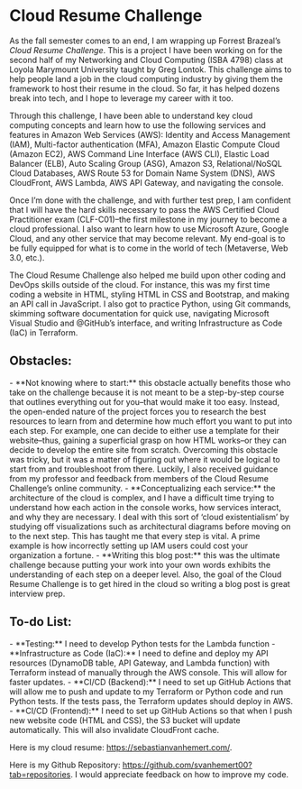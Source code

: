 <h1>Cloud Resume Challenge</h1>

As the fall semester comes to an end, I am wrapping up Forrest Brazeal’s *Cloud Resume Challenge*. This is a project I have been working on for the second half of my Networking and Cloud Computing (ISBA 4798) class at Loyola Marymount University taught by Greg Lontok. This challenge aims to help people land a job in the cloud computing industry by giving them the framework to host their resume in the cloud. So far, it has helped dozens break into tech, and I hope to leverage my career with it too.

Through this challenge, I have been able to understand key cloud computing concepts and learn how to use the following services and features in Amazon Web Services (AWS): Identity and Access Management (IAM), Multi-factor authentication (MFA), Amazon Elastic Compute Cloud (Amazon EC2), AWS Command Line Interface (AWS CLI), Elastic Load Balancer (ELB), Auto Scaling Group (ASG), Amazon S3, Relational/NoSQL Cloud Databases, AWS Route 53 for Domain Name System (DNS), AWS CloudFront, AWS Lambda, AWS API Gateway, and navigating the console.

Once I’m done with the challenge, and with further test prep, I am confident that I will have the hard skills necessary to pass the AWS Certified Cloud Practitioner exam (CLF-C01)–the first milestone in my journey to become a cloud professional. I also want to learn how to use Microsoft Azure, Google Cloud, and any other service that may become relevant. My end-goal is to be fully equipped for what is to come in the world of tech (Metaverse, Web 3.0, etc.).

The Cloud Resume Challenge also helped me build upon other coding and DevOps skills outside of the cloud. For instance, this was my first time coding a website in HTML, styling HTML in CSS and Bootstrap, and making an API call in JavaScript. I also got to practice Python, using Git commands, skimming software documentation for quick use, navigating Microsoft Visual Studio and @GitHub’s interface, and writing Infrastructure as Code (IaC) in Terraform.

<h2>Obstacles:</h2>
- **Not knowing where to start:** this obstacle actually benefits those who take on the challenge because it is not meant to be a step-by-step course that outlines everything out for you–that would make it too easy. Instead, the open-ended nature of the project forces you to research the best resources to learn from and determine how much effort you want to put into each step. For example, one can decide to either use a template for their website–thus, gaining a superficial grasp on how HTML works–or they can decide to develop the entire site from scratch. Overcoming this obstacle was tricky, but it was a matter of figuring out where it would be logical to start from and troubleshoot from there. Luckily, I also received guidance from my professor and feedback from members of the Cloud Resume Challenge’s online community.
- **Conceptualizing each service:** the architecture of the cloud is complex, and I have a difficult time trying to understand how each action in the console works, how services interact, and why they are necessary. I deal with this sort of ‘cloud existentialism’ by studying off visualizations such as architectural diagrams before moving on to the next step. This has taught me that every step is vital. A prime example is how incorrectly setting up IAM users could cost your organization a fortune.
- **Writing this blog post:** this was the ultimate challenge because putting your work into your own words exhibits the understanding of each step on a deeper level. Also, the goal of the Cloud Resume Challenge is to get hired in the cloud so writing a blog post is great interview prep.

<h2>To-do List:</h2>
- **Testing:** I need to develop Python tests for the Lambda function
- **Infrastructure as Code (IaC):** I need to define and deploy my API resources (DynamoDB table, API Gateway, and Lambda function) with Terraform instead of manually through the AWS console. This will allow for faster updates.
- **CI/CD (Backend):** I need to set up GitHub Actions that will allow me to push and update to my Terraform or Python code and run Python tests. If the tests pass, the Terraform updates should deploy in AWS.
- **CI/CD (Frontend):** I need to set up GitHub Actions so that when I push new website code (HTML and CSS), the S3 bucket will update automatically. This will also invalidate CloudFront cache.

Here is my cloud resume: https://sebastianvanhemert.com/.

Here is my Github Repository: https://github.com/svanhemert00?tab=repositories. I would appreciate feedback on how to improve my code.
